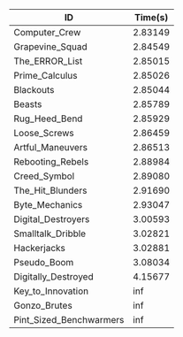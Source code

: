 |ID|Time(s)|
|-|-|
|Computer_Crew|2.83149|
|Grapevine_Squad|2.84549|
|The_ERROR_List|2.85015|
|Prime_Calculus|2.85026|
|Blackouts|2.85044|
|Beasts|2.85789|
|Rug_Heed_Bend|2.85929|
|Loose_Screws|2.86459|
|Artful_Maneuvers|2.86513|
|Rebooting_Rebels|2.88984|
|Creed_Symbol|2.89080|
|The_Hit_Blunders|2.91690|
|Byte_Mechanics|2.93047|
|Digital_Destroyers|3.00593|
|Smalltalk_Dribble|3.02821|
|Hackerjacks|3.02881|
|Pseudo_Boom|3.08034|
|Digitally_Destroyed|4.15677|
|Key_to_Innovation|inf|
|Gonzo_Brutes|inf|
|Pint_Sized_Benchwarmers|inf|
